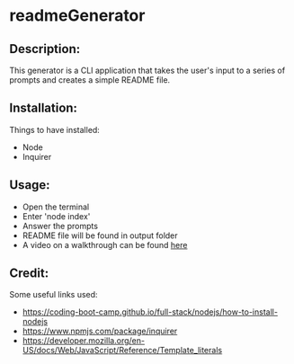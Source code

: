 # readmeGenerator

## Description: 
This generator is a CLI application that takes the user's input to a series of prompts and creates a simple README file.

## Installation: 
Things to have installed: 
- Node
- Inquirer

## Usage: 
- Open the terminal
- Enter 'node index'
- Answer the prompts 
- README file will be found in output folder
- A video on a walkthrough can be found [here](https://user-images.githubusercontent.com/120353691/223034138-716378d8-03a0-4c48-a831-5826afb8b833.webm)

## Credit: 
Some useful links used: 
- https://coding-boot-camp.github.io/full-stack/nodejs/how-to-install-nodejs 
- https://www.npmjs.com/package/inquirer 
- https://developer.mozilla.org/en-US/docs/Web/JavaScript/Reference/Template_literals 


